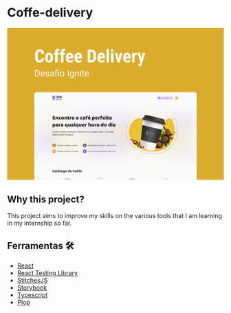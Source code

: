 # Coffe-delivery

<div align="center">
   <img src="./src/assets/capa.png">
</div>

## Why this project?
<p>
  This project aims to improve my skills on the various tools that I am learning in my internship so far.
</p>

## Ferramentas 🛠

- [React](https://beta.reactjs.org/learn/thinking-in-react)
- [React Testing Library](https://testing-library.com/docs/react-testing-library/intro/)
- [StitchesJS](https://stitches.dev/)
- [Storybook](https://storybook.js.org/)
- [Typescript](https://www.typescriptlang.org/docs/)
- [Plop](https://www.npmjs.com/package/plop)